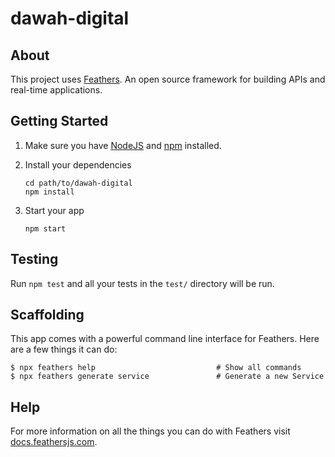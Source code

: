 # dawah-digital

> 

## About

This project uses [Feathers](http://feathersjs.com). An open source framework for building APIs and real-time applications.

## Getting Started

1. Make sure you have [NodeJS](https://nodejs.org/) and [npm](https://www.npmjs.com/) installed.
2. Install your dependencies

    ```
    cd path/to/dawah-digital
    npm install
    ```

3. Start your app

    ```
    npm start
    ```

## Testing

Run `npm test` and all your tests in the `test/` directory will be run.

## Scaffolding

This app comes with a powerful command line interface for Feathers. Here are a few things it can do:

```
$ npx feathers help                           # Show all commands
$ npx feathers generate service               # Generate a new Service
```

## Help

For more information on all the things you can do with Feathers visit [docs.feathersjs.com](http://docs.feathersjs.com).
